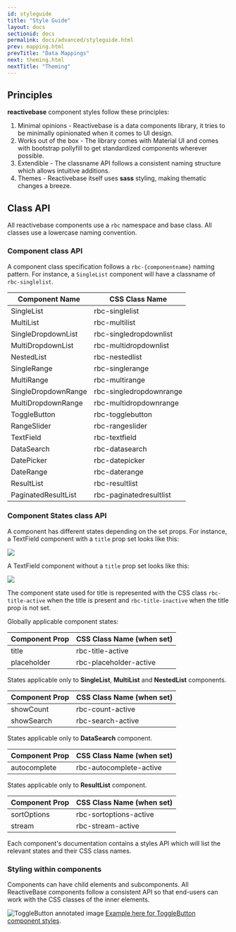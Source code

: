 ```yaml
---
id: styleguide
title: "Style Guide"
layout: docs
sectionid: docs
permalink: docs/advanced/styleguide.html
prev: mapping.html
prevTitle: "Data Mappings"
next: theming.html
nextTitle: "Theming"
---
```


## Principles

**reactivebase** component styles follow these principles:

1. Minimal opinions - Reactivebase is a data components library, it tries to be minimally opinionated when it comes to UI design.
2. Works out of the box - The library comes with Material UI and comes with bootstrap pollyfill to get standardized components wherever possible.
3. Extendible - The classname API follows a consistent naming structure which allows intuitive additions.
4. Themes - Reactivebase itself uses **sass** styling, making thematic changes a breeze.

## Class API

All reactivebase components use a `rbc` namespace and base class. All classes use a lowercase naming convention.

### Component class API

A component class specification follows a `rbc-{componentname}` naming pattern. For instance, a `SingleList` component will have a classname of `rbc-singlelist`.

| Component Name  |  CSS Class Name |
|---------------- | --------------- |
| SingleList      | rbc-singlelist  |
| MultiList       | rbc-multilist   |
| SingleDropdownList      | rbc-singledropdownlist  |
| MultiDropdownList       | rbc-multidropdownlist   |
| NestedList      | rbc-nestedlist  |
| SingleRange     | rbc-singlerange |
| MultiRange      | rbc-multirange  |
| SingleDropdownRange      | rbc-singledropdownrange  |
| MultiDropdownRange       | rbc-multidropdownrange   |
| ToggleButton    | rbc-togglebutton |
| RangeSlider     | rbc-rangeslider |
| TextField       | rbc-textfield    |
| DataSearch      | rbc-datasearch   |
| DatePicker      | rbc-datepicker   |
| DateRange       | rbc-daterange    |
| ResultList      | rbc-resultlist   |
| PaginatedResultList      | rbc-paginatedresultlist   |


### Component States class API

A component has different states depending on the set props. For instance, a TextField component with a `title` prop set looks like this:

![](https://i.imgur.com/A4PKECq.png)

A TextField component without a `title` prop set looks like this:

![](https://i.imgur.com/cwMmYZP.png)

The component state used for title is represented with the CSS class `rbc-title-active` when the title is present and `rbc-title-inactive` when the title prop is not set.

Globally applicable component states:

| Component Prop    | CSS Class Name (when set) |
|------------------ |-------------------------- |
| title             | rbc-title-active          |
| placeholder       | rbc-placeholder-active    |

States applicable only to **SingleList**, **MultiList** and **NestedList** components.

| Component Prop    | CSS Class Name (when set) |
|------------------ |-------------------------- |
| showCount         | rbc-count-active          |
| showSearch        | rbc-search-active         |

States applicable only to **DataSearch** component.

| Component Prop   | CSS Class Name (when set) |
|----------------- |-------------------------- |
| autocomplete     | rbc-autocomplete-active   |

States applicable only to **ResultList** component.

| Component Prop   | CSS Class Name (when set) |
|----------------- |-------------------------- |
| sortOptions      | rbc-sortoptions-active    |
| stream           | rbc-stream-active         |

Each component's documentation contains a styles API which will list the relevant states and their CSS class names.

### Styling within components

Components can have child elements and subcomponents. All ReactiveBase components follow a consistent API so that end-users can work with the CSS classes of the inner elements.

![ToggleButton annotated image](https://i.imgur.com/lMbqk2H.png)
[Example here for ToggleButton component styles](http://opensource.appbase.io/reactivebase-manual/v1/components/ToggleButton.html#-togglebutton-css-styles-api).
